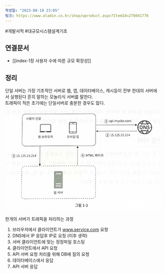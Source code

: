 ```yaml
---
작성일: "2023-08-10 23:05"
링크: https://www.aladin.co.kr/shop/wproduct.aspx?ItemId=276041776
---
```

#개발서적 #대규모시스템설계기초
## 연결문서
- [[index-1장 사용자 수에 따른 규모 확장성]]

## 정리
단일 서버는 가장 기초적인 서버로 웹, 앱, 데이터베이스, 캐시등이 전부 한대의 서버에서 실행된다 흔히 말하는 모놀리식 서버를 말한다.  
트래픽이 적은 초기에는 단일서버로 충분한 경우도 많다.

![2020230814151702.png|500](5.%20개발서적/가상%20면접%20사례로%20배우는%20대규모%20시스템%20설계%20기초/1장%20사용자%20수에%20따른%20규모%20확장성/images/Pasted%20image%2020230814151702.png)

한개의 서버가 트래픽을 처리하는 과정
1. 브라우저에서 클라이언트가 www.service.com 요청
2. DNS에서 IP 응답후 IP로 요청 (이후 생략)
3. 서버 클라이언트에 맞는 정정파일 호스팅
4. 클라이언트에서 API 요청
5. API 서버 요청 처리를 위해 DB에 질의 요청
6. 데이터베이스에서 응답
7. API 서버 응답